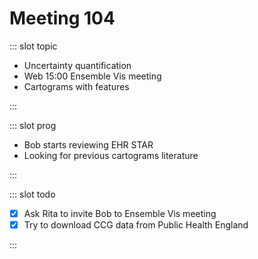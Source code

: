 # Meeting 104

<Meeting index="104" members="Bob, Mohammed, Wang" date="14 Dec 2020 11:00" nextDate="21 Dec 2020 11:00">

::: slot topic

- Uncertainty quantification
- Web 15:00 Ensemble Vis meeting
- Cartograms with features

:::

::: slot prog

- Bob starts reviewing EHR STAR
- Looking for previous cartograms literature

:::

::: slot todo

- [x] Ask Rita to invite Bob to Ensemble Vis meeting
- [x] Try to download CCG data from Public Health England

:::

</Meeting>
